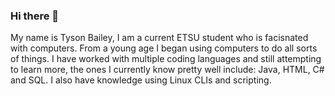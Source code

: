 ### Hi there 👋
 My name is Tyson Bailey, I am a current ETSU student who is facisnated with computers. From a young age I began using computers to do all sorts of things. I have worked with multiple coding languages and still attempting to learn more, the ones I currently know pretty well include: Java, HTML, C# and SQL. I also have knowledge using Linux CLIs and scripting.
<!--
**TysonBailey/TysonBailey** is a ✨ _special_ ✨ repository because its `README.md` (this file) appears on your GitHub profile.

Here are some ideas to get you started:

- 🔭 I’m currently working on ...
- 🌱 I’m currently learning ...
- 👯 I’m looking to collaborate on ...
- 🤔 I’m looking for help with ...
- 💬 Ask me about ...
- 📫 How to reach me: ...
- 😄 Pronouns: ...
- ⚡ Fun fact: ...
-->
